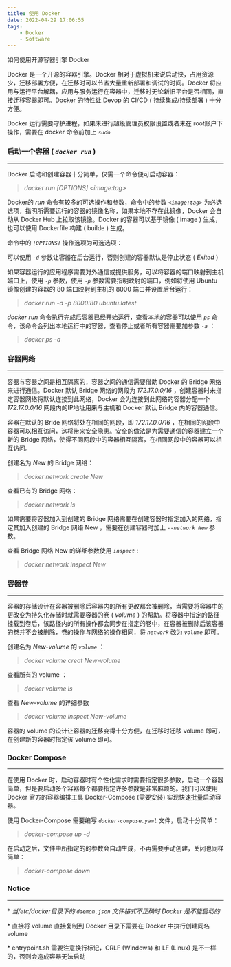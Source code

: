 ```yaml
---
title: 使用 Docker
date: 2022-04-29 17:06:55
tags: 
    - Docker
    - Software
---
```


如何使用开源容器引擎 Docker

<!--more-->

Docker 是一个开源的容器引擎。Docker 相对于虚拟机来说启动快，占用资源少，迁移部署方便，在迁移时可以节省大量重新部署和调试的时间。Docker 将应用与运行平台解耦，应用与服务运行在容器中，迁移时无论新旧平台是否相同，直接迁移容器即可。Docker 的特性让 Devop 的 CI/CD ( 持续集成/持续部署 ) 十分方便。

Docker 运行需要守护进程，如果未进行超级管理员权限设置或者未在 root账户下操作，需要在 docker 命令前加上 *`sudo`*

### 启动一个容器 ( *`docker run`* )

***

Docker 启动和创建容器十分简单，仅需一个命令便可启动容器：

> *docker run \[OPTIONS\] \<image:tag\>*

Docker的 *run* 命令有较多的可选操作和参数，命令中的参数 *`<image:tag>`* 为必选选项，指明所需要运行的容器的镜像名称，如果本地不存在此镜像，Docker 会自动从 Docker Hub 上拉取该镜像。Docker 的容器可以基于镜像 ( image ) 生成，也可以使用 Dockerfile 构建 ( builde ) 生成。

命令中的 *`[OPTIONS]`* 操作选项为可选选项：

可以使用 *`-d`* 参数让容器在后台运行，否则创建的容器默认是停止状态 ( *Exited* )

如果容器运行的应用程序需要对外通信或提供服务，可以将容器的端口映射到主机端口上，使用 *`-p`* 参数，使用 *`-p`* 参数需要指明映射的端口，例如将使用 Ubuntu 镜像创建的容器的 80 端口映射到主机的 8000 端口并设置后台运行：

> *docker run -d -p 8000:80 ubuntu:latest*

*docker run* 命令执行完成后容器已经开始运行，查看本地的容器可以使用 *`ps`* 命令，该命令会列出本地运行中的容器，查看停止或者所有容器需要加参数 *`-a`* ：

> *docker ps -a*

### 容器网络

***

容器与容器之间是相互隔离的，容器之间的通信需要借助 Docker 的 Bridge 网络来进行通信。Docker 默认 Bridge 网络的网段为 *172.17.0.0/16* ，创建容器时未指定容器网络将默认连接到此网络，Docker 会为连接到此网络的容器分配一个 *172.17.0.0/16* 网段内的IP地址用来与主机和 Docker 默认 Bridge 内的容器通信。

容器在默认的 Bride 网络将处在相同的网段，即 *172.17.0.0/16* ，在相同的网段中容器可以相互访问，这将带来安全隐患。安全的做法是为需要通信的容器建立一个新的 Bridge 网络，使得不同网段中的容器相互隔离，在相同网段中的容器可以相互访问。

创建名为 *New* 的 Bridge 网络：

> *docker network create New*

查看已有的 Bridge 网络：

> *docker network ls*

如果需要将容器加入到创建的 Bridge 网络需要在创建容器时指定加入的网络，指定其加入创建的 Bridge 网络 New ，需要在创建容器时加上 *`--network New`* 参数。

查看 Bridge 网络 New 的详细参数使用 *`inspect`* :

> *docker network inspect New*

### 容器卷

***

容器的存储设计在容器被删除后容器内的所有更改都会被删除，当需要将容器中的更改变为持久化存储时就需要容器的卷 ( *volume* ) 的帮助。将容器中指定的路径挂载到卷后，该路径内的所有操作都会同步在指定的卷中，在容器被删除后该容器的卷并不会被删除，卷的操作与网络的操作相同，将 *`network`* 改为 *`volume`* 即可。

创建名为 *New-volume* 的 *`volume`* ：

> *docker volume creat New-volume*

查看所有的 volume ：

> *docker volume ls*

查看 *New-volume* 的详细参数

> *docker volume inspect New-volume*

容器的 volume 的设计让容器的迁移变得十分方便，在迁移时迁移 volume 即可，在创建新的容器时指定该 volume 即可。

### Docker Compose

***

在使用 Docker 时，启动容器时有个性化需求时需要指定很多参数，启动一个容器简单，但是要启动多个容器每个都要指定许多参数是非常麻烦的。我们可以使用 Docker 官方的容器编排工具 Docker-Compose (需要安装) 实现快速批量启动容器。

使用 Docker-Compose 需要编写 *`docker-compose.yaml`* 文件，启动十分简单：

> *docker-compose up -d*

在启动之后，文件中所指定的的参数会自动生成，不再需要手动创建，关闭也同样简单：

> *docker-compose down*

### **Notice**

***

\* *当/etc/docker目录下的 `daemon.json` 文件格式不正确时 Docker 是不能启动的*

\* 直接将 volume 直接复制到 Docker 目录下需要在 Docker 中执行创建同名 volume

\* entrypoint.sh 需要注意换行标记，CRLF (Windows) 和 LF (Linux) 是不一样的，否则会造成容器无法启动

